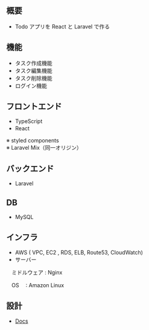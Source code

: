 ## 概要

-   Todo アプリを React と Laravel で作る

## 機能

-   タスク作成機能
-   タスク編集機能
-   タスク削除機能
-   ログイン機能

## フロントエンド

-   TypeScript
-   React　　

※ styled components  
※ Laravel Mix（同一オリジン）

## バックエンド

-   Laravel

## DB

-   MySQL

## インフラ
 
-   AWS ( VPC, EC2 , RDS, ELB, Route53, CloudWatch)  
-   サーバー　　

　ミドルウェア : Nginx　　
 
　OS　      : Amazon Linux　　

## 設計

-   [Docs](https://github.com/ryosuke1256/Todo-react-laravel/tree/develop/docs)
